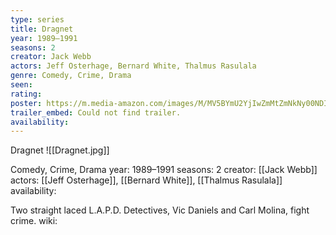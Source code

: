 ```yaml
---
type: series
title: Dragnet
year: 1989–1991
seasons: 2
creator: Jack Webb
actors: Jeff Osterhage, Bernard White, Thalmus Rasulala
genre: Comedy, Crime, Drama
seen:
rating: 
poster: https://m.media-amazon.com/images/M/MV5BYmU2YjIwZmMtZmNkNy00NDIyLWIxM2YtYTlhYzQwZGZjMmNhXkEyXkFqcGdeQXVyMjcyMDU4NA@@._V1_SX300.jpg
trailer_embed: Could not find trailer.
availability:
---
```

Dragnet
![[Dragnet.jpg]]

Comedy, Crime, Drama
year: 1989–1991
seasons: 2
creator: [[Jack Webb]]
actors: [[Jeff Osterhage]], [[Bernard White]], [[Thalmus Rasulala]]
availability:

Two straight laced L.A.P.D. Detectives, Vic Daniels and Carl Molina, fight crime.
wiki: 


